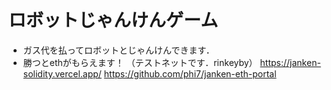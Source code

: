 # ロボットじゃんけんゲーム
- ガス代を払ってロボットとじゃんけんできます．
- 勝つとethがもらえます！
（テストネットです．rinkeyby）
https://janken-solidity.vercel.app/
https://github.com/phi7/janken-eth-portal

